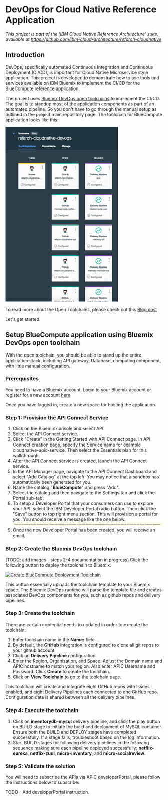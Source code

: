 # DevOps for Cloud Native Reference Application

*This project is part of the 'IBM Cloud Native Reference Architecture' suite, available at
https://github.com/ibm-cloud-architecture/refarch-cloudnative*

## Introduction

DevOps, specifically automated Continuous Integration and Continuous Deployment (CI/CD), is important for Cloud Native Microservice style application. This project is developed to demonstrate how to use tools and services available on IBM Bluemix to implement the CI/CD for the BlueCompute reference application.

The project uses [Bluemix DevOps open toolchains](https://new-console.ng.bluemix.net/docs/toolchains/toolchains_overview.html) to implement the CI/CD. The goal is to standup most of the application components as part of an automated pipeline. So you don't have to go through the manual setup as outlined in the project main repository page. The toolchain for BlueCompute application looks like this:

![DevOps Toolchain](static/imgs/bluemix_devops_toolchain.png?raw=true)  

To read more about the Open Toolchains, please check out this [Blog post](https://developer.ibm.com/devops-services/2016/06/16/open-toolchain-with-ibm-bluemix-devops-services/)

Let's get started.

## Setup BlueCompute application using Bluemix DevOps open toolchain

With the open toolchain, you should be able to stand up the entire application stack, including API gateway, Database, computing component, with little manual configuration.

### Prerequisites

You need to have a Bluemix account. Login to your Bluemix account or register for a new account [here](https://bluemix.net/registration)

Once you have logged in, create a new space for hosting the application.

### Step 1:  Provision the API Connect Service

1. Click on the Bluemix console and select API.  
2. Select the API Connect service.  
3. Click "Create" in the Getting Started with API Connect page. In API Connect creation page, specify the Service name for example cloudnative-apic-service. Then select the Essentials plan for this walkthrough.
4. After the API Connect service is created, launch the API Connect service.  
5. In the API Manager page, navigate to the API Connect Dashboard and select "Add Catalog" at the top left. You may notice that a sandbox has automatically been generated for you.  
6. Name the catalog "**BlueCompute**" and press "Add".
7. Select the catalog and then navigate to the Settings tab and click the Portal sub-tab.
8. To setup a Developer Portal that your consumers can use to explore your API, select the IBM Developer Portal radio button. Then click the "Save" button to top right menu section. This will
provision a portal for you. You should receive a message like the one below. ![API Info](static/imgs/bluemix_9.png?raw=true)
9. Once the new Developer Portal has been created, you will receive an email.

### Step 2: Create the Bluemix DevOps toolchain
[TODO: add images - steps 2-4 documentation in progress]
Click the following button to deploy the toolchain to Bluemix.

[![Create BlueCompute Deployment Toolchain](https://new-console.ng.bluemix.net/devops/graphics/create_toolchain_button.png)](https://new-console.ng.bluemix.net/devops/setup/deploy/?repository=https%3A//github.com/ibm-cloud-architecture/refarch-cloudnative-devops.git)

This button essentially uploads the toolchain template to your Bluemix space. The Bluemix DevOps runtime will parse the template file and creates associated DevOps components for you, such as github repos and delivery pipelines.

### Step 3: Create the toolchain

There are certain credential needs to updated in order to execute the toolchain:
1. Enter toolchain name in the **Name:** field.
2. By default, the **GitHub** integration is configured to clone all git repos to your github account.
3. Click on **Delivery Pipeline** configuration.
4. Enter the Region, Organization, and Space. Adjust the Domain name and APIC hostname to match your region. Also enter APIC Username and Password. Click **Create** to create the toolchain.
5. Click on **View Toolchain** to go to the toolchain page.

This toolchain will create and integrate eight GitHub repos with Issues enabled, and eight Delivery Pipelines each connected to one GitHub repo. Configuration data is shared between all the delivery pipelines.

### Step 4: Execute the toolchain
1. Click on **inventorydb-mysql** delivery pipeline, and click the play button on BUILD stage to initiate the build and deployment of MySQL container. Ensure both the BUILD and DEPLOY stages have completed successfully. If a stage fails, troubleshoot based on the log information.
2. Start BUILD stages for following delivery pipelines in the following sequence making sure each pipeline deployed successfully; **netflix-eureka**, **netflix-zuul**, **micro-inventory**, and **micro-socialreview**.


### Step 5: Validate the solution

You will need to subscribe the APIs via APIC developerPortal, please follow the instructions below to subscribe:

TODO - Add developerPortal instruction.
